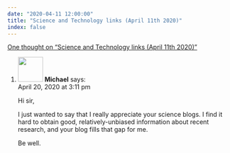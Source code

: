 ```yaml
---
date: "2020-04-11 12:00:00"
title: "Science and Technology links (April 11th 2020)"
index: false
---
```


[One thought on &ldquo;Science and Technology links (April 11th 2020)&rdquo;](/lemire/blog/2020/04-11-science-and-technology-links-april-11th-2020)

<ol class="comment-list">
<li id="comment-501927" class="comment even thread-even depth-1">
<div class="comment-author vcard">
<img alt src="https://secure.gravatar.com/avatar/7bf6c703d8a9642ba118aab08910f07f?s=56&#038;d=mm&#038;r=g" srcset="https://secure.gravatar.com/avatar/7bf6c703d8a9642ba118aab08910f07f?s=112&#038;d=mm&#038;r=g 2x" class="avatar avatar-56 photo" height="56" width="56" decoding="async" /> <b class="fn">Michael</b> <span class="says">says:</span> </div>
<div class="comment-metadata"><time datetime="2020-04-20T15:11:11+00:00">April 20, 2020 at 3:11 pm</time></a> </div>
<div class="comment-content">
<p>Hi sir,</p>
<p>I just wanted to say that I really appreciate your science blogs. I find it hard to obtain good, relatively-unbiased information about recent research, and your blog fills that gap for me.</p>
<p>Be well.</p>
</div>
</li>
</ol>
